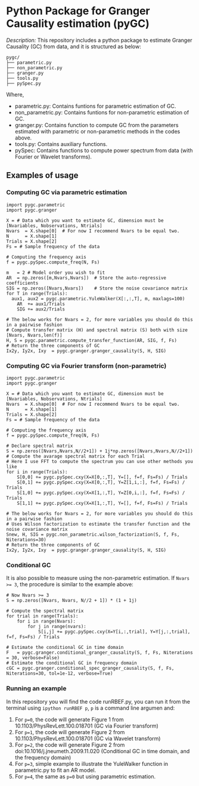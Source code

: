 # Python Package for Granger Causality estimation (pyGC)

*Description:* This repository includes a python package to estimate Granger Causality (GC) from data, and it is structured as below:

```
pygc/
├── parametric.py
├── non_parametric.py
├── granger.py
├── tools.py
├── pySpec.py
```

Where,

- parametric.py: Contains funtions for parametric estimation of GC.
- non_parametric.py: Contains funtions for non-parametric estimation of GC.
- granger.py: Contains function to compute GC from the parameters estimated with parametric or non-parametric methods in the codes above.
- tools.py: Contains auxiliary functions.
- pySpec: Contains functions to compute power spectrum from data (with Fourier or Wavelet transforms).

## Examples of usage

### Computing GC via parametric estimation

```
import pygc.parametric
import pygc.granger

X = # Data which you want to estimate GC, dimension must be [Nvariables, Nobservations, Ntrials]
Nvars  = X.shape[0]  # For now I recommend Nvars to be equal two.
N      = X.shape[1]
Trials = X.shape[2]
Fs = # Sample frequency of the data

# Computing the frequency axis
f = pygc.pySpec.compute_freq(N, Fs)

m   = 2 # Model order you wish to fit
AR  = np.zeros([m,Nvars,Nvars])  # Store the auto-regressive coefficients
SIG = np.zeros([Nvars,Nvars])    # Store the noise covariance matrix
for T in range(Trials):
  aux1, aux2 = pygc.parametric.YuleWalker(X[:,:,T], m, maxlags=100)
	AR  += aux1/Trials
	SIG += aux2/Trials

# The below works for Nvars = 2, for more variables you should do this in a pairwise fashion
# Compute transfer matrix (H) and spectral matrix (S) both with size [Nvars, Nvars,len(f)]
H, S = pygc.parametric.compute_transfer_function(AR, SIG, f, Fs)
# Return the three components of GC
Ix2y, Iy2x, Ixy  = pygc.granger.granger_causality(S, H, SIG)
```

### Computing GC via Fourier transform (non-parametric)
```
import pygc.parametric
import pygc.granger

X = # Data which you want to estimate GC, dimension must be [Nvariables, Nobservations, Ntrials]
Nvars  = X.shape[0]  # For now I recommend Nvars to be equal two.
N      = X.shape[1]
Trials = X.shape[2]
Fs = # Sample frequency of the data

# Computing the frequency axis
f = pygc.pySpec.compute_freq(N, Fs)

# Declare spectral matrix
S = np.zeros([Nvars,Nvars,N//2+1]) + 1j*np.zeros([Nvars,Nvars,N//2+1])
# Compute the avarage spectral matrix for each Trial
# Here I use FFT to compute the spectrum you can use other methods you like
for i in range(Trials):
	S[0,0] += pygc.pySpec.cxy(X=X[0,:,T], Y=[], f=f, Fs=Fs) / Trials
	S[0,1] += pygc.pySpec.cxy(X=X[0,:,T], Y=Z[1,i,:], f=f, Fs=Fs) / Trials
	S[1,0] += pygc.pySpec.cxy(X=X[1,:,T], Y=Z[0,i,:], f=f, Fs=Fs) / Trials
	S[1,1] += pygc.pySpec.cxy(X=X[1,:,T], Y=[], f=f, Fs=Fs) / Trials

# The below works for Nvars = 2, for more variables you should do this in a pairwise fashion
# Uses Wilson factorization to estimate the transfer function and the noise covariance matrix
Snew, H, SIG = pygc.non_parametric.wilson_factorization(S, f, Fs, Niterations=30)
# Return the three components of GC
Ix2y, Iy2x, Ixy  = pygc.granger.granger_causality(S, H, SIG)
```

### Conditional GC

It is also possible to measure using the non-parametric estimation. If ```Nvars >= 3```, the procedure is similar to the example above:

```
# Now Nvars >= 3
S = np.zeros([Nvars, Nvars, N//2 + 1]) * (1 + 1j)

# Compute the spectral matrix
for trial in range(Trials):
	for i in range(Nvars):
		for j in range(nvars):
			S[i,j] += pygc.pySpec.cxy(X=Y[i,:,trial], Y=Y[j,:,trial], f=f, Fs=Fs) / Trials

# Estimate the conditional GC in time domain
F   = pygc.granger.conditional_granger_causality(S, f, Fs, Niterations = 30, verbose=False)
# Estimate the conditional GC in frequency domain
cGC = pygc.granger.conditional_spec_granger_causality(S, f, Fs, Niterations=30, tol=1e-12, verbose=True)
```

### Running an example 

In this repository you will find the code runRBEF.py, you can run it from the terminal using ```ipython runRBEF p```, ```p``` is a command line argumen and:

1. For ```p=0```, the code will generate Figure 1 from 10.1103/PhysRevLett.100.018701 (GC via Fourier transform)
2. For ```p=1```, the code will generate Figure 2 from 10.1103/PhysRevLett.100.018701 (GC via Wavelet transform)
3. For ```p=2```, the code will generate Figure 2 from doi:10.1016/j.jneumeth.2009.11.020 (Conditional GC in time domain, and the frequency domain)
4. For ```p=3```, simple example to illustrate the YuleWalker function in parametric.py to fit an AR model.
5. For ```p=4```, the same as ```p=0``` but using parametric estimation.
